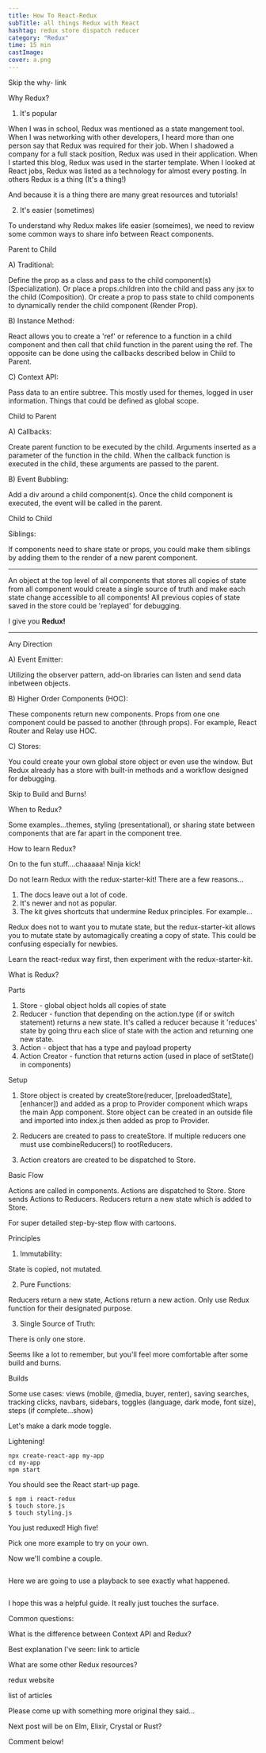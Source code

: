 ```yaml
---
title: How To React-Redux
subTitle: all things Redux with React
hashtag: redux store dispatch reducer
category: "Redux"
time: 15 min
castImage:
cover: a.png
---
```



Skip the why- link

Why Redux?

1) It's popular

When I was in school, Redux was mentioned as a state mangement tool. When I was networking with other developers, I heard more than one person say that Redux was required for their job. When I shadowed a company for a full stack position, Redux was used in their application. When I started this blog, Redux was used in the starter template. When I looked at React jobs, Redux was listed as a technology for almost every posting. In others Redux is a thing (It's a thing!)

And because it is a thing there are many great resources and tutorials!

2) It's easier (sometimes)

To understand why Redux makes life easier (someimes), we need to review some common ways to share info between React components.

Parent to Child

A) Traditional:

Define the prop as a class and pass to the child component(s) (Specialization). Or place a props.children into the child and pass any jsx to the child (Composition). Or create a prop to pass state to child components to dynamically render the child component (Render Prop).

B) Instance Method:

React allows you to create a 'ref' or reference to a function in a child component and then call that child function in the parent using the ref. The opposite can be done using the callbacks described below in Child to Parent.

C) Context API:

Pass data to an entire subtree. This mostly used for themes, logged in user information. Things that could be defined as global scope.

Child to Parent

A) Callbacks:

Create parent function to be executed by the child. Arguments inserted as a parameter of the function in the child. When the callback function is executed in the child, these arguments are passed to the parent.

B) Event Bubbling:

Add a div around a child component(s). Once the child component is executed, the event will be called in the parent.

Child to Child

Siblings:

If components need to share state or props, you could make them siblings by adding them to the render of a new parent component.

***

An object at the top level of all components that stores all copies of state from all component would create a single source of truth and make each state change accessible to all components! All previous copies of state saved in the store could be 'replayed' for debugging.

I give you **Redux!**

***

Any Direction

A) Event Emitter:

Utilizing the observer pattern, add-on libraries can listen and send data inbetween objects.

B) Higher Order Components (HOC):

These components return new components. Props from one one component could be passed to another (through props). For example, React Router and Relay use HOC.

C) Stores:

You could create your own global store object or even use the window. But Redux already has a store with built-in methods and a workflow designed for debugging.

Skip to Build and Burns!

When to Redux?

Some examples...themes, styling (presentational), or sharing state between components that are far apart in the component tree.

How to learn Redux?

On to the fun stuff....chaaaaa! Ninja kick!

Do not learn Redux with the redux-starter-kit! There are a few reasons...

1) The docs leave out a lot of code.
2) It's newer and not as popular.
3) The kit gives shortcuts that undermine Redux principles. For example...

Redux does not to want you to mutate state, but the redux-starter-kit allows you to mutate state by automagically creating a copy of state. This could be confusing especially for newbies. 

Learn the react-redux way first, then experiment with the redux-starter-kit.

What is Redux?

Parts

1) Store - global object holds all copies of state 
2) Reducer - function that depending on the action.type (if or switch statement) returns a new state. It's called a reducer because it 'reduces' state by going thru each slice of state with the action and returning one new state.
3) Action - object that has a type and payload property
4) Action Creator - function that returns action (used in place of setState() in components)

Setup

1. Store object is created by createStore(reducer, [preloadedState], [enhancer]) and added as a prop to Provider component which wraps the main App component. Store object can be created in an outside file and imported into index.js then added as prop to Provider.

2. Reducers are created to pass to createStore. If multiple reducers one must use combineReducers() to rootReducers.

3. Action creators are created to be dispatched to Store.

Basic Flow

Actions are called in components. Actions are dispatched to Store. Store sends Actions to Reducers. Reducers return a new state which is added to Store.

For super detailed step-by-step flow with cartoons.

Principles

1. Immutability: 

State is copied, not mutated.

2. Pure Functions: 

Reducers return a new state, Actions return a new action. Only use Redux function for their designated purpose.

3. Single Source of Truth: 

There is only one store.

Seems like a lot to remember, but you'll feel more comfortable after some build and burns.

Builds

Some use cases: views (mobile, @media, buyer, renter), saving searches, tracking clicks, navbars, sidebars, toggles (language, dark mode, font size), steps (if complete...show)

Let's make a dark mode toggle.

Lightening!

```
npx create-react-app my-app
cd my-app
npm start
```
You should see the React start-up page.

```
$ npm i react-redux
$ touch store.js
$ touch styling.js

```

You just reduxed! High five!

Pick one more example to try on your own. 

Now we'll combine a couple.

```
```

Here we are going to use a playback to see exactly what happened.


```
```


I hope this was a helpful guide. It really just touches the surface.

Common questions:

What is the difference between Context API and Redux?

Best explanation I've seen: link to article

What are some other Redux resources?

redux website

list of articles


Please come up with something more original they said...

Next post will be on Elm, Elixir, Crystal or Rust?

Comment below!

















 





